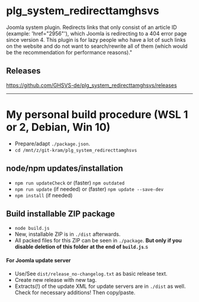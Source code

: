 # plg_system_redirecttamghsvs
Joomla system plugin. Redirects links that only consist of an article ID (example: 'href="2956"'), which Joomla is redirecting to a 404 error page since version 4. This plugin is for lazy people who have a lot of such links on the website and do not want to search/rewrite all of them (which would be the recommendation for performance reasons)."

## Releases
https://github.com/GHSVS-de/plg_system_redirecttamghsvs/releases

----------------------

# My personal build procedure (WSL 1 or 2, Debian, Win 10)

- Prepare/adapt `./package.json`.
- `cd /mnt/z/git-kram/plg_system_redirecttamghsvs`

## node/npm updates/installation
- `npm run updateCheck` or (faster) `npm outdated`
- `npm run update` (if needed) or (faster) `npm update --save-dev`
- `npm install` (if needed)

## Build installable ZIP package
- `node build.js`
- New, installable ZIP is in `./dist` afterwards.
- All packed files for this ZIP can be seen in `./package`. **But only if you disable deletion of this folder at the end of `build.js`**.s

#### For Joomla update server
- Use/See `dist/release_no-changelog.txt` as basic release text.
- Create new release with new tag.
- Extracts(!) of the update XML for update servers are in `./dist` as well. Check for necessary additions! Then copy/paste.
